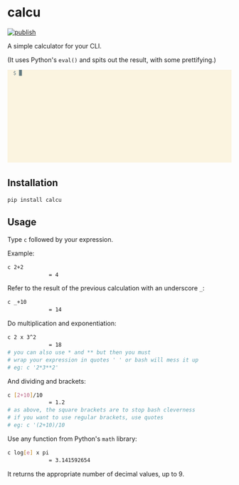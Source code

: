 # calcu
[![publish](https://github.com/carderne/calcu/actions/workflows/publish.yml/badge.svg)](https://github.com/carderne/calcu/actions/workflows/publish.yml)

A simple calculator for your CLI.

(It uses Python's `eval()` and spits out the result, with some prettifying.)

![example-gif](usage.gif)

## Installation
```bash
pip install calcu
```

## Usage
Type `c` followed by your expression.

Example:
```bash
c 2+2
             = 4
```

Refer to the result of the previous calculation with an underscore `_`:
```bash
c _+10
             = 14
```

Do multiplication and exponentiation:
```bash
c 2 x 3^2
             = 18
# you can also use * and ** but then you must
# wrap your expression in quotes ' ' or bash will mess it up
# eg: c '2*3**2'
```

And dividing and brackets:
```bash
c [2+10]/10
             = 1.2
# as above, the square brackets are to stop bash cleverness
# if you want to use regular brackets, use quotes
# eg: c '(2+10)/10
```

Use any function from Python's `math` library:
```bash
c log[e] x pi
             = 3.141592654
```

It returns the appropriate number of decimal values, up to 9.
